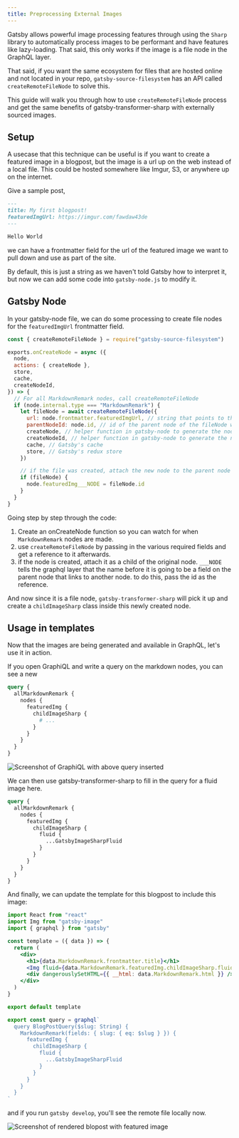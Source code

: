 ```yaml
---
title: Preprocessing External Images
---
```


Gatsby allows powerful image processing features through using the `Sharp` library to automatically process images to be performant and have features like lazy-loading. That said, this only works if the image is a file node in the GraphQL layer.

That said, if you want the same ecosystem for files that are hosted online and not located in your repo, `gatsby-source-filesystem` has an API called `createRemoteFileNode` to solve this.

This guide will walk you through how to use `createRemoteFileNode` process and get the same benefits of gatsby-transformer-sharp with externally sourced images.

## Setup

A usecase that this technique can be useful is if you want to create a featured image in a blogpost, but the image is a url up on the web instead of a local file. This could be hosted somewhere like Imgur, S3, or anywhere up on the internet.

Give a sample post,

```markdown
---
title: My first blogpost!
featuredImgUrl: https://imgur.com/fawdaw43de
---

Hello World
```

we can have a frontmatter field for the url of the featured image we want to pull down and use as part of the site.

By default, this is just a string as we haven't told Gatsby how to interpret it, but now we can add some code into `gatsby-node.js` to modify it.

## Gatsby Node

In your gatsby-node file, we can do some processing to create file nodes for the `featuredImgUrl` frontmatter field.

```js
const { createRemoteFileNode } = require("gatsby-source-filesystem")

exports.onCreateNode = async ({
  node,
  actions: { createNode },
  store,
  cache,
  createNodeId,
}) => {
  // For all MarkdownRemark nodes, call createRemoteFileNode
  if (node.internal.type === "MarkdownRemark") {
    let fileNode = await createRemoteFileNode({
      url: node.frontmatter.featuredImgUrl, // string that points to the URL of the image
      parentNodeId: node.id, // id of the parent node of the fileNode we are going to create
      createNode, // helper function in gatsby-node to generate the node
      createNodeId, // helper function in gatsby-node to generate the node id
      cache, // Gatsby's cache
      store, // Gatsby's redux store
    })

    // if the file was created, attach the new node to the parent node
    if (fileNode) {
      node.featuredImg___NODE = fileNode.id
    }
  }
}
```

Going step by step through the code:

1. Create an onCreateNode function so you can watch for when `MarkdownRemark` nodes are made.
2. use `createRemoteFileNode` by passing in the various required fields and get a reference to it afterwards.
3. if the node is created, attach it as a child of the original node. `___NODE` tells the graphql layer that the name before it is going to be a field on the parent node that links to another node. to do this, pass the id as the reference.

And now since it is a file node, `gatsby-transformer-sharp` will pick it up and create a `childImageSharp` class inside this newly created node.

## Usage in templates

Now that the images are being generated and available in GraphQL, let's use it in action.

If you open GraphiQL and write a query on the markdown nodes, you can see a new

```graphql
query {
  allMarkdownRemark {
    nodes {
      featuredImg {
        childImageSharp {
          # ...
        }
      }
    }
  }
}
```

![Screenshot of GraphiQL with above query inserted](./foo.jpg)

We can then use gatsby-transformer-sharp to fill in the query for a fluid image here.

```graphql
query {
  allMarkdownRemark {
    nodes {
      featuredImg {
        childImageSharp {
          fluid {
            ...GatsbyImageSharpFluid
          }
        }
      }
    }
  }
}
```

And finally, we can update the template for this blogpost to include this image:

```jsx
import React from "react"
import Img from "gatsby-image"
import { graphql } from "gatsby"

const template = ({ data }) => {
  return (
    <div>
      <h1>{data.MarkdownRemark.frontmatter.title}</h1>
      <Img fluid={data.MarkdownRemark.featuredImg.childImageSharp.fluid} />
      <div dangerouslySetHTML={{ __html: data.MarkdownRemark.html }} />
    </div>
  )
}

export default template

export const query = graphql`
  query BlogPostQuery($slug: String) {
    MarkdownRemark(fields: { slug: { eq: $slug } }) {
      featuredImg {
        childImageSharp {
          fluid {
            ...GatsbyImageSharpFluid
          }
        }
      }
    }
  }
`
```

and if you run `gatsby develop`, you'll see the remote file locally now.

![Screenshot of rendered blopost with featured image](./foo2.jpg)
